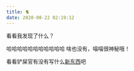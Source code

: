 ```yaml
---
title: 🐈
date: 2020-08-22 02:19:12
---
```


看看我发现了什么？
<!--more-->
哈哈哈哈哈哈哈哈哈哈哈
啥也没有，喵喵很神秘哦！

看看铲屎官有没有写什么[新东西](https://solidays.cn)吧
  ​